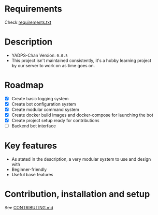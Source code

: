 # Requirements
Check [requirements.txt](https://github.com/pritam42069/yadps-chan/blob/main-(stable)/requirements.txt)

# Description
- YADPS-Chan Version: `0.0.5`
- This project isn't maintained consistently, it's a hobby learning project by our server to work on as time goes on.

# Roadmap
 * [x] Create basic logging system
 * [x] Create bot configuration system
 * [x] Create modular command system
 * [x] Create docker build images and docker-compose for launching the bot
 * [x] Create project setup ready for contributions
 * [ ] Backend bot interface

# Key features
- As stated in the description, a very modular system to use and design with
- Beginner-friendly
- Useful base features

# Contribution, installation and setup
See [CONTRIBUTING.md](CONTRIBUTING.md)
